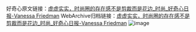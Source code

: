好奇心原文链接：[虚虚实实，时尚圈的存在感不是剪裁而是花边_时尚_好奇心日报-Vanessa Friedman](https://www.qdaily.com/articles/7067.html)
WebArchive归档链接：[虚虚实实，时尚圈的存在感不是剪裁而是花边_时尚_好奇心日报-Vanessa Friedman](http://web.archive.org/web/20190623171709/https://www.qdaily.com/articles/7067.html)
![image](http://ww3.sinaimg.cn/large/007d5XDply1g3wbffhheaj30u03jd1kx)